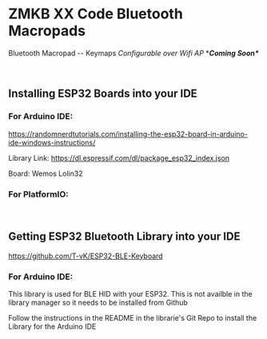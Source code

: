 # ZMKB XX Code Bluetooth Macropads
Bluetooth Macropad -- Keymaps *Configurable over Wifi AP* \****Coming Soon\****

<Br>


## Installing ESP32 Boards into your IDE 
  
### For Arduino IDE:
  
https://randomnerdtutorials.com/installing-the-esp32-board-in-arduino-ide-windows-instructions/
  
Library Link:
https://dl.espressif.com/dl/package_esp32_index.json

Board: Wemos Lolin32
  
### For PlatformIO:

<Br>

## Getting ESP32 Bluetooth Library into your IDE 

https://github.com/T-vK/ESP32-BLE-Keyboard

### For Arduino IDE:

This library is used for BLE HID with your ESP32. This is not availble in the library manager so it needs to be installed from Github
  
Follow the instructions in the README in the librarie's Git Repo to install the Library for the Arduino IDE
